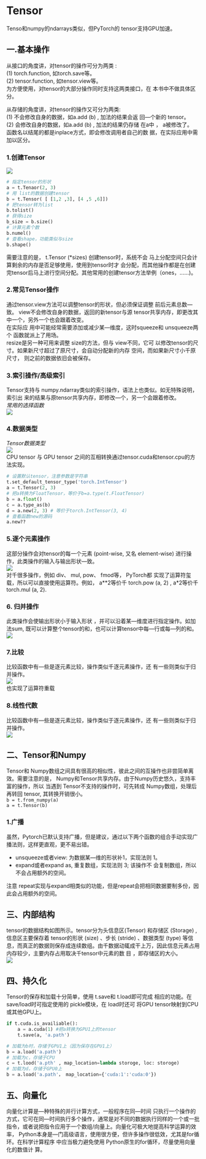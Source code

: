 # Tensor  
Tenso和numpy的ndarrays类似，但PyTorch的 tensor支持GPU加速。  
## 一.基本操作  
从接口的角度讲，对tensor的操作可分为两类 :  
(1) torch.function, 如torch.save等。  
(2) tensor.function, 如tensor.view等。  
为方便使用，对tensor的大部分操作同时支持这两类接口，在 本书中不做具体区分。    
  
从存储的角度讲，对tensor的操作又可分为两类:  
(1) 不会修改自身的数据，如a.add (b) , 加法的结果会返
回—个新的 tensor。  
(2) 会修改自身的数据，如a.add (b) , 加法的结果仍存储
在a中 ， a被修改了。  
函数名以结尾的都是inplace方式，即会修改调用者自己的数
据，在实际应用中需加以区分。
### 1.创建Tensor
![](../imgs/03.png)   
```python
# 指定tensor的形状
a = t.Tenaor(2, 3)
# 用 list的数据创建tensor
b = t.Tensor( [ [1,2 ,3], [4 ,5 ,6]])
# 把tensor转为list
b.tolist() 
# 获得size
b_size = b.size()
# 计算元素个数
b.numel()
# 查看shape，功能类似与size
b.shape()
```
需要注意的是， t.Tensor (*sizes) 创建tensor时，系统不会 马上分配空间只会计算剩余的内存是否足够使用，使用到tensor时才 会分配，而其他操作都是在创建完tensor后马上进行空间分配。其他常用的创建tensor方法举例（ones，......)。  
### 2.常见Tensor操作
通过tensor.view方法可以调整tensor的形状，但必须保证调整 前后元素总数—致。 view不会修改自身的数据，返回的新tensor与源 tensor共享内存，即更改其中一个，另外一个也会跟着改变。  
在实际应 用中可能经常需要添加或减少某—维度，这时squeeze和 unsqueeze两 个 函数就派上了用场。  
resize是另一种可用来调整 size的方法，但与 view不同，它可 以修改tensor的尺寸。如果新尺寸超过了原尺寸，会自动分配新的内存 空间，而如果新尺寸小千原尺寸， 则之前的数据依旧会被保存。  
### 3.索引操作/高级索引  
Tensor支持与 numpy.ndarray类似的索引操作，语法上也类似。如无特殊说明，索引出 来的结果与原tensor共享内存，即修改—个，另一个会跟着修改。  
*常用的选择函数*  
![](../imgs/04.png)  

### 4.数据类型
*Tensor数据类型*  
![](../imgs/05.png)  
CPU tensor 与 GPU tensor 之间的互相转换通过tensor.cuda和tensor.cpu的方法实现。   
```python
# 设置默认tensor，注意参数是字符串
t.set_default_tensor_type('torch.IntTensor')
a = t.Tensor(2, 3)
# 把a转换为FloatTensor，等价于b=a.type(t.FloatTensor)
b = a.float()
c = a.type_as(b)
d = a.new(2, 3) # 等价于torch.IntTensor(3, 4)
# 查看函数new的源码
a.new??
```
### 5.逐个元素操作
这部分操作会对tensor的每一个元素 (point-wise, 又名 element-wise) 进行操作，此类操作的输入与输出形状—致。  
![](../imgs/06.png)  
对千很多操作，例如 div、 mul, pow、 fmod等， PyTorch都 实现了运算符玺载，所以可以直接使用运算符。例如， a\*\*2等价千 torch.pow (a, 2) , a\*2等价千torch.mul (a, 2).  
### 6. 归并操作  
此类操作会使输出形状小于输入形状 ，并可以沿着某—维度进行指定操作。如加 法sum, 既可以计算整个tensor的和，也可以计算tensor中每—行或每—列的和。  
![](../imgs/07.png)  
### 7.比较  
比较函数中有—些是逐元素比较，操作类似千逐元素操作，还 有一些则类似于归并操作。  
![](../imgs/08.png)  
也实现了运算符重载  
### 8.线性代数  
比较函数中有—些是逐元素比较，操作类似于逐元素操作，还 有一些则类似于归并操作。  
![](../imgs/09.png)   
## 二、Tensor和Numpy  
Tensor和 Numpy数组之间具有很高的相似性，彼此之间的互操作也非尝简单离效。需要注意的是， Numpy和Tensor共享内存。由于Numpy历史悠久，支持丰富的操作，所以 当遇到 Tensor不支持的操作时，可先转成 Numpy数组，处理后再转回 tensor, 其转换开销很小。   
`b = t.from_numpy(a)`  
`a = t.Tensor(b)`    
### 1.广播  
虽然，Pytorch已默认支持广播，但是建议，通过以下两个函数的组合手动实现广播法则，这样更直观，更不易出错。   
*  unsqueeze或者view: 为数据某—维的形状补1，实现法则 1。  
*  expand或者expand as, 重复数组，实现法则 3; 该操作不 会复制数组，所以不会占用额外的空间。  
  
注意 repeat实现与expand相类似的功能，但是repeat会把相同数据要制多份，因此会占用额外的空间。  
## 三、内部结构  
tensor的数据结构如图所示。tensor分为头信息区(Tensor) 和存储区 (Storage) , 信息区主要保存着 tensor的形状 (size) 、步长 (stride) 、数据类型 (type) 等信息，而真正的数据则保存成连续数组。由千数据动辄成干上万，因此信息元素占用内存较少，主要内存占用取决千tensor中元素的数 目 ，即存储区的大小。  
![](../imgs/10.png)  
## 四、持久化  
Tensor的保存和加载十分简单，使用 t.save和 t.load即可完成 相应的功能。在save/load时可指定使用的 pickle模块，在 load时还可 将GPU tensor映射到CPU或其他GPU上。  
```python
if t.cuda.is_availiable():
    a = a.cuda(1) #把a转换为GPU1上的tensor
    t.save(a, 'a.path')

# 加载为b时，存储于GPU1上（因为保存在GPU1上）  
b = a.load('a.path')
# 加载为c，存储于CPU
c = t.lood('a.pth' , map_location=lambda storoge, loc: storoge)
# 加载为d，存储于GPU0上
b = a.load('a.path'， map_location={'cuda:1':'cuda:0'})
```
## 五、向量化  
向量化计算是—种特殊的并行计算方式，一般程序在同—时间 只执行一个操作的方式，它可在同—时间执行多个操作，通常是对不同的数据执行同样的一个或一批指令，或者说把指令应用于一个数组/向量上。向量化可极大地提高科学运算的效率， Python本身是—门高级语言，使用很方便，但许多操作很低效，尤其是for循环。在科学计算程序 中应当极力避免使用 Python原生的for循环，尽量使用向量化的数值计 算。   

